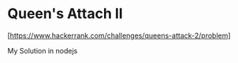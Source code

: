 # Queen's Attach II
[https://www.hackerrank.com/challenges/queens-attack-2/problem]

My Solution in nodejs